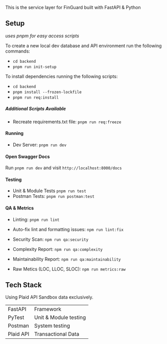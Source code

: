 This is the service layer for FinGuard built with FastAPI & Python

## Setup

_uses pnpm for easy access scripts_

To create a new local dev database and API environment run the following commands:

- `cd backend`
- `pnpm run init-setup`

To install dependencies running the following scripts:

- `cd backend`
- `pnpm install --frozen-lockfile`
- `pnpm run req:install`

##### Additional Scripts Available

- Recreate requirements.txt file: `pnpm run req:freeze`

#### Running

- Dev Server: `pnpm run dev`

#### Open Swagger Docs

Run `pnpm run dev` and visit `http://localhost:8000/docs`

#### Testing

- Unit & Module Tests `pnpm run test`
- Postman Tests: `pnpm run postman:test`

#### QA & Metrics

- Linting: `pnpm run lint`
- Auto-fix lint and formatting issues: `npm run lint:fix`

- Security Scan: `npm run qa:security`
- Complexity Report: `npm run qa:complexity`
- Maintainability Report: `npm run qa:maintainability`
- Raw Metics (LOC, LLOC, SLOC): `npm run metrics:raw`

## Tech Stack

Using Plaid API Sandbox data exclusively.

|           |                       |
| --------- | --------------------- |
| FastAPI   | Framework             |
| PyTest    | Unit & Module testing |
| Postman   | System testing        |
| Plaid API | Transactional Data    |
